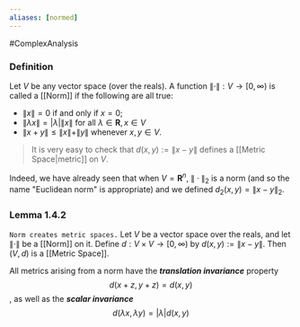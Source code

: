 ```yaml
---
aliases: [normed]
---
```

#ComplexAnalysis  

### Definition
Let $V$ be any vector space (over the reals). A function $\|\cdot\|: V \rightarrow[0, \infty)$ is called a [[Norm]] if the following are all true:
- $\|x\|=0$ if and only if $x=0$;
- $\|\lambda x\|=|\lambda|\|x\|$ for all $\lambda \in \mathbf{R}, x \in V$
- $\|x+y\| \leqslant\|x\|+\|y\|$ whenever $x, y \in V$.

>It is very easy to check that $d(x, y):=\|x-y\|$ defines a [[Metric Space|metric]] on $V$.

Indeed, we have already seen that when $V=\mathbf{R}^{n},$ $\|\cdot\|_{2}$ is a norm (and so the name "Euclidean norm" is appropriate) and we defined $d_{2}(x, y)=\|x-y\|_{2}$.

### Lemma 1.4.2
`Norm creates metric spaces.`
Let $V$ be a vector space over the reals, and let $\|\cdot\|$ be a [[Norm]] on it. Define $d: V \times V \rightarrow[0, \infty)$ by $d(x, y):=\|x-y\| .$ Then $(V, d)$ is a [[Metric Space]].

>
All metrics arising from a norm have the ***translation invariance*** property $$d(x + z, y + z) = d(x, y)$$, as well as the ***scalar invariance*** $$d(\lambda x, \lambda y) = | \lambda | d(x, y)$$